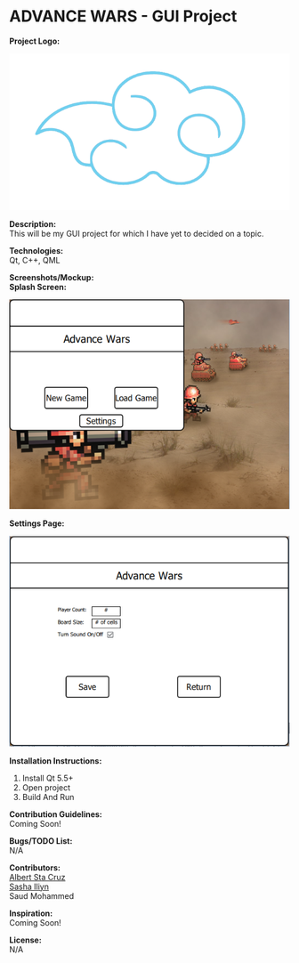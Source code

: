 # ADVANCE WARS - GUI Project 

<b>Project Logo:</b>

![Alt text](/img/Logo/Cloud.png)

<b>Description:</b><br />
This will be my GUI project for which I have yet to decided on a topic. 

<b>Technologies:</b><br />
Qt, C++, QML

<b>Screenshots/Mockup:</b><br />
<b>Splash Screen:</b>

![Alt text](/img/Screenshots/main_splash.PNG)

<b>Settings Page:</b>

![Alt text](/img/Screenshots/settings_page.PNG)

<b>Installation Instructions:</b><br />
1. Install Qt 5.5+ 
2. Open project 
3. Build And Run 

<b>Contribution Guidelines:</b><br />
Coming Soon!

<b>Bugs/TODO List:</b><br />
N/A

<b>Contributors:</b><br />
[Albert Sta Cruz](https://github.com/aStaCruz)<br />
[Sasha Iliyn](https://github.com/SashaIliyn)<br />
Saud Mohammed<br />

<b>Inspiration:</b><br />
Coming Soon!

<b>License:</b><br />
N/A
